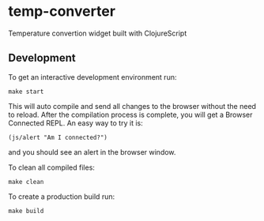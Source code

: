 # temp-converter

Temperature convertion widget built with ClojureScript

## Development

To get an interactive development environment run:

    make start

This will auto compile and send all changes to the browser without the
need to reload. After the compilation process is complete, you will
get a Browser Connected REPL. An easy way to try it is:

    (js/alert "Am I connected?")

and you should see an alert in the browser window.

To clean all compiled files:

    make clean

To create a production build run:

	make build


